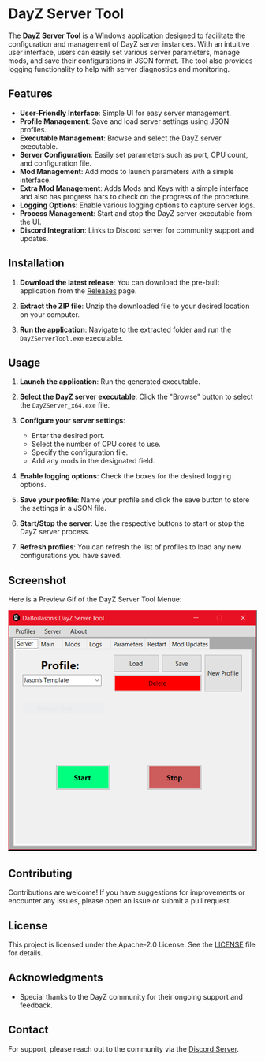 # DayZ Server Tool

The **DayZ Server Tool** is a Windows application designed to facilitate the configuration and management of DayZ server instances. With an intuitive user interface, users can easily set various server parameters, manage mods, and save their configurations in JSON format. The tool also provides logging functionality to help with server diagnostics and monitoring.

## Features

- **User-Friendly Interface**: Simple UI for easy server management.
- **Profile Management**: Save and load server settings using JSON profiles.
- **Executable Management**: Browse and select the DayZ server executable.
- **Server Configuration**: Easily set parameters such as port, CPU count, and configuration file.
- **Mod Management**: Add mods to launch parameters with a simple interface.
- **Extra Mod Management**: Adds Mods and Keys with a simple interface and also has progress bars to check on the progress of the procedure.
- **Logging Options**: Enable various logging options to capture server logs.
- **Process Management**: Start and stop the DayZ server executable from the UI.
- **Discord Integration**: Links to Discord server for community support and updates.

## Installation

1. **Download the latest release**: You can download the pre-built application from the [Releases](https://github.com/DaBoiJason/DayZServerTool/releases/) page.

2. **Extract the ZIP file**: Unzip the downloaded file to your desired location on your computer.

3. **Run the application**: Navigate to the extracted folder and run the `DayZServerTool.exe` executable.

## Usage

1. **Launch the application**: Run the generated executable.

2. **Select the DayZ server executable**: Click the "Browse" button to select the `DayZServer_x64.exe` file.

3. **Configure your server settings**: 
   - Enter the desired port.
   - Select the number of CPU cores to use.
   - Specify the configuration file.
   - Add any mods in the designated field.

4. **Enable logging options**: Check the boxes for the desired logging options.

5. **Save your profile**: Name your profile and click the save button to store the settings in a JSON file.

6. **Start/Stop the server**: Use the respective buttons to start or stop the DayZ server process.

7. **Refresh profiles**: You can refresh the list of profiles to load any new configurations you have saved.

## Screenshot

Here is a Preview Gif of the DayZ Server Tool Menue:

![DayZ Server Tool Screenshot](https://raw.githubusercontent.com/DaBoiJason/DayZServerTool/refs/heads/main/Assets/Menuev2.0.0.gif)


## Contributing

Contributions are welcome! If you have suggestions for improvements or encounter any issues, please open an issue or submit a pull request.

## License

This project is licensed under the Apache-2.0 License. See the [LICENSE](LICENSE) file for details.

## Acknowledgments

- Special thanks to the DayZ community for their ongoing support and feedback.

## Contact

For support, please reach out to the community via the [Discord Server](https://discord.gg/JYdvWZgaEb).
